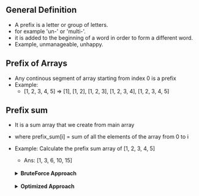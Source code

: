 ## General Definition

- A prefix is a letter or group of letters.
- for example 'un-' or 'multi-'.
  <br>
- it is added to the beginning of a word in order to form a different word.
- Example, unmanageable, unhappy.

## Prefix of Arrays

- Any continous segment of array starting from index 0 is a prefix
  <br>
- Example:
  - [1, 2, 3, 4, 5] => [1], [1, 2], [1, 2, 3], [1, 2, 3, 4], [1, 2, 3, 4, 5]

## Prefix sum

- It is a sum array that we create from main array
  <br>
- where prefix_sum[i] = sum of all the elements of the array from 0 to i
  <br>
- Example: Calculate the prefix sum array of [1, 2, 3, 4, 5]

  - Ans: [1, 3, 6, 10, 15]

  <br>
  <details>
  <summary><b>BruteForce Approach</b></summary>

  - Initialize an empty array `prefix_sum` of size n
  - Iterate over the array from 0 to n-1
    - Calculate the sum of all the elements from 0 to i for each index.
  - Return the `prefix_sum` array

    ```cpp
    // C++ code
    // Time complexity: O(n^2), Space complexity: O(n)
    int prefix_sum[n] = {0}
    for(int i=0; i<n; i++) {
        sum = 0;
        for(int j=0; j<=i; j++) {
            sum += arr[j];
        }
        prefix_sum[i] = sum;
    }
    ```

    </details>

    <br>

    <details>
    <summary><b>Optimized Approach</b></summary>

        - Initialize an empty array `prefix_sum` of size n
        - Initialize a variable `sum` to 0
        - Iterate over the array from 0 to n-1
        - Add the current element to the sum
        - Store the sum in the `prefix_sum` array
        - Return the `prefix_sum` array

        ```cpp
        // C++ code
        // Time complexity: O(n), Space complexity: O(n)
        int prefix_sum[n] = {0}
        int sum = 0;
        for(int i=0; i<n; i++) {
            sum += arr[i];
            prefix_sum[i] = sum;
        }
        ```

    </details>
